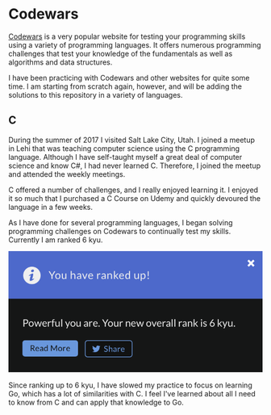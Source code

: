 # Codewars

[Codewars](https://www.codewars.com) is a very popular website for testing your programming skills using a variety of programming languages. It offers numerous programming challenges that test your knowledge of the fundamentals as well as algorithms and data structures.

I have been practicing with Codewars and other websites for quite some time. I am starting from scratch again, however, and will be adding the solutions to this repository in a variety of languages.

## C

During the summer of 2017 I visited Salt Lake City, Utah. I joined a meetup in Lehi that was teaching computer science using the C programming language. Although I have self-taught myself a great deal of computer science and know C#, I had never learned C. Therefore, I joined the meetup and attended the weekly meetings.

C offered a number of challenges, and I really enjoyed learning it. I enjoyed it so much that I purchased a C Course on Udemy and quickly devoured the language in a few weeks.

As I have done for several programming languages, I began solving programming challenges on Codewars to continually test my skills. Currently I am ranked 6 kyu.

![Codewars](assets/images/codewars-rank-c.png?raw=true)

Since ranking up to 6 kyu, I have slowed my practice to focus on learning Go, which has a lot of similarities with C. I feel I've learned about all I need to know from C and can apply that knowledge to Go.
